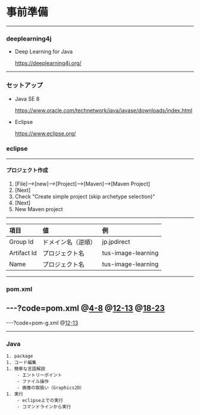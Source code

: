 # 事前準備
---
### deeplearning4j
- Deep Learning for Java

  https://deeplearning4j.org/
---
### セットアップ
- Java SE 8

  https://www.oracle.com/technetwork/java/javase/downloads/index.html

- Eclipse

  https://www.eclipse.org/

### eclipse
---
#### プロジェクト作成
1. [File]-->[new]-->[Project]-->[Maven]-->[Maven Project]
1. [Next]
1. Check "Create simple project (skip archetype selection)"
1. [Next]
1. New Maven project
---
|項目|値|例|
|:--|:--|:--|
|Group Id|ドメイン名（逆順）|jp.jpdirect|
|Artifact Id|プロジェクト名|tus-image-learning|
|Name|プロジェクト名|tus-image-learning|

---
### pom.xml

---?code=pom.xml
@[4-8](プロジェクト作成時に入力した値)
@[12-13](GPU非搭載)
@[18-23](バージョン指定)
---
---?code=pom-g.xml
@[12-13](GPU搭載)

---
### Java
    1. package
    1. コード編集
    1. 簡単な言語解説
        - エントリーポイント
        - ファイル操作
        - 画像の取扱い（Graphics2D）
    1. 実行
        - eclipse上での実行
        - コマンドラインから実行
